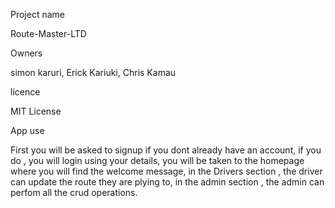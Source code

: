 Project name

Route-Master-LTD

Owners

simon karuri, Erick Kariuki, Chris Kamau

licence 

MIT License

App use 

First you will be asked to signup if you dont already have an account, if you do , you will login using your details, you will be taken to the homepage where you will find the welcome message, in the Drivers section , the driver can update the route they are plying to, in the admin section , the admin can perfom all the crud operations.

